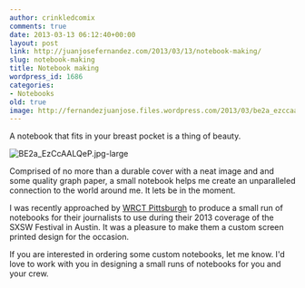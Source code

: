```yaml
---
author: crinkledcomix
comments: true
date: 2013-03-13 06:12:40+00:00
layout: post
link: http://juanjosefernandez.com/2013/03/13/notebook-making/
slug: notebook-making
title: Notebook making
wordpress_id: 1686
categories:
- Notebooks
old: true
image: http://fernandezjuanjose.files.wordpress.com/2013/03/be2a_ezccaalqep-large1.jpg
---
```


A notebook that fits in your breast pocket is a thing of beauty.
<!--more-->
![BE2a_EzCcAALQeP.jpg-large](http://fernandezjuanjose.files.wordpress.com/2013/03/be2a_ezccaalqep-large1.jpg)

Comprised of no more than a durable cover with a neat image and and some quality graph paper, a small notebook helps me create an unparalleled connection to the world around me. It lets be in the moment.

I was recently approached by [WRCT Pittsburgh](http://www.wrct.org/) to produce a small run of notebooks for their journalists to use during their 2013 coverage of the SXSW Festival in Austin. It was a pleasure to make them a custom screen printed design for the occasion.

If you are interested in ordering some custom notebooks, let me know. I'd love to work with you in designing a small runs of notebooks for you and your crew.
